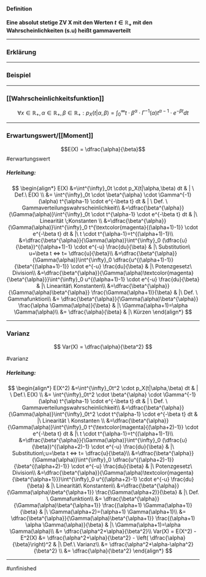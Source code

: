 #### Definition
**Eine absolut stetige ZV X mit den Werten $t\in \mathbb R_+$ mit  den Wahrscheinlichkeiten (s.u) heißt gammaverteilt**

---------

### Erklärung


------------

### Beispiel


----------------------- 

### [[Wahrscheinlichkeitsfunktion]]

$$
\forall x\in \mathbb R_+, \alpha\in \mathbb R_+, \beta \in \mathbb R_+:p_X(t|\alpha,\beta) =\int^{\infty}_0t \cdot \beta^{\alpha} \cdot \Gamma^{-1}(\alpha) t^{\alpha-1} \cdot e^{-\beta t} dt
$$

----------------
### Erwartungswert/[[Moment]]

$$E(X) = \dfrac{\alpha}{\beta}$$ #erwartungswert

##### Herleitung:
$$
 \begin{align*}
    E(X) &=\int^{\infty}_0t \cdot p_X(t|\alpha,\beta) dt & | \ Def.\ E(X) \\
    &= \int^{\infty}_0t \cdot \beta^{\alpha} \cdot \Gamma^{-1}(\alpha) t^{\alpha-1} \cdot e^{-\beta t} dt & | \ Def. \ Gammaverteilungswahrscheinlichkeit\\
    &=\dfrac{\beta^{\alpha}}{\Gamma(\alpha)}\int^{\infty}_0t \cdot t^{\alpha-1} \cdot e^{-\beta t} dt & |\ Linearität \;Konstanten \\
    &=\dfrac{\beta^{\alpha}}{\Gamma(\alpha)}\int^{\infty}_0 t^{\textcolor{magenta}{(\alpha+1)-1}} \cdot e^{-\beta t} dt & |\ t \cdot t^{\alpha-1}=t^{(\alpha+1)-1}\\
    &=\dfrac{\beta^{\alpha}}{\Gamma(\alpha)}\int^{\infty}_0 (\dfrac{u}{\beta})^{(\alpha+1)-1} \cdot e^{-u} \frac{du}{\beta} & |\ Substitution\ u=\beta t <=> t= \dfrac{u}{\beta}\\
    &=\dfrac{\beta^{\alpha}}{\Gamma(\alpha)}\int^{\infty}_0 \dfrac{u^{(\alpha+1)-1}}{\beta^{(\alpha+1)-1}} \cdot e^{-u} \frac{du}{\beta} & |\ Potenzgesetz\ Division\\
    &=\dfrac{\beta^{\alpha}}{\Gamma(\alpha)\textcolor{magenta}{\beta^{\alpha}}}\int^{\infty}_0 u^{(\alpha+1)-1} \cdot e^{-u} \frac{du}{\beta} & |\ Linearität\ Konstanten\\
    &=\dfrac{\beta^{\alpha}}{\Gamma(\alpha)\beta^{\alpha}} \frac{\Gamma(\alpha+1)}{\beta} & |\ Def. \ Gammafunktion\\
    &= \dfrac{\beta^{\alpha}}{\Gamma(\alpha)\beta^{\alpha}} \frac{\alpha \Gamma(\alpha)}{\beta} & |\ \Gamma(\alpha+1)=\alpha \Gamma(\alpha)\\
    &= \dfrac{\alpha}{\beta} & |\ Kürzen
\end{align*}
$$

-------------
### Varianz
$$
Var(X) = \dfrac{\alpha}{\beta^2}
$$

#varianz
##### Herleitung:

$$
\begin{align*}
    E(X^2) &=\int^{\infty}_0t^2 \cdot p_X(t|\alpha,\beta) dt & | \ Def.\ E(X) \\
    &= \int^{\infty}_0t^2 \cdot \beta^{\alpha} \cdot \Gamma^{-1}(\alpha) t^{\alpha-1} \cdot e^{-\beta t} dt & | \ Def. \ Gammaverteilungswahrscheinlichkeit\\
    &=\dfrac{\beta^{\alpha}}{\Gamma(\alpha)}\int^{\infty}_0t^2 \cdot t^{\alpha-1} \cdot e^{-\beta t} dt & |\ Linearität \ Konstanten \\
    &=\dfrac{\beta^{\alpha}}{\Gamma(\alpha)}\int^{\infty}_0 t^{\textcolor{magenta}{(\alpha+2)-1}} \cdot e^{-\beta t} dt & |\ t \cdot t^{\alpha-1}=t^{(\alpha+1)-1}\\
    &=\dfrac{\beta^{\alpha}}{\Gamma(\alpha)}\int^{\infty}_0 (\dfrac{u}{\beta})^{(\alpha+2)-1} \cdot e^{-u} \frac{du}{\beta} & |\ Substitution\;u=\beta t <=> t= \dfrac{u}{\beta}\\
    &=\dfrac{\beta^{\alpha}}{\Gamma(\alpha)}\int^{\infty}_0 \dfrac{u^{(\alpha+2)-1}}{\beta^{(\alpha+2)-1}} \cdot e^{-u} \frac{du}{\beta} & |\ Potenzgesetz\ Division\\
    &=\dfrac{\beta^{\alpha}}{\Gamma(\alpha)\textcolor{magenta}{\beta^{\alpha+1}}}\int^{\infty}_0 u^{(\alpha+2)-1} \cdot e^{-u} \frac{du}{\beta} & |\ Linearität\ Konstanten\\
    &=\dfrac{\beta^{\alpha}}{\Gamma(\alpha)\beta^{\alpha+1}} \frac{\Gamma(\alpha+2)}{\beta} & |\ Def. \ Gammafunktion\\
    &= \dfrac{\beta^{\alpha}}{\Gamma(\alpha)\beta^{\alpha+1}} \frac{(\alpha+1) \Gamma(\alpha+1)}{\beta} & |\ \Gamma(\alpha+2)=(\alpha+1) \Gamma(\alpha+1)\\
    &= \dfrac{\beta^{\alpha}}{\Gamma(\alpha)\beta^{\alpha+1}} \frac{(\alpha+1) \alpha \Gamma(\alpha)}{\beta} & |\ \Gamma(\alpha+1)=\alpha \Gamma(\alpha)\\
    &= \dfrac{\alpha^2+\alpha}{\beta^2}\\
    Var(X) = E(X^2) - E^2(X) &= \dfrac{\alpha^2+\alpha}{\beta^2} - \left( \dfrac{\alpha}{\beta}\right)^2 & |\ Def.\ Varianz\\
    &= \dfrac{\alpha^2+\alpha-\alpha^2}{\beta^2} \\
    &=  \dfrac{\alpha}{\beta^2}
\end{align*}
$$

---------------

#unfinished 